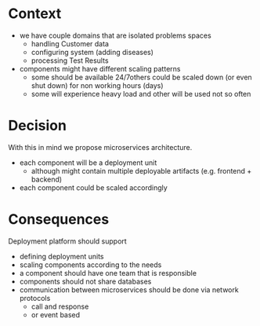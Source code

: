 # Context

- we have couple domains that are isolated problems spaces
	- handling Customer data
	- configuring system (adding diseases)
	- processing Test Results
- components might have different scaling patterns
	- some should be available 24/7others could be scaled down (or even shut down) for non working hours (days)
	- some will experience heavy load and other will be used not so often
     
# Decision

With this in mind we propose microservices architecture.
- each component will be a deployment unit
	- although might contain multiple deployable artifacts (e.g. frontend + backend)
- each component could be scaled accordingly
 
# Consequences

Deployment platform should support
- defining deployment units
- scaling components according to the needs
- a component should have one team that is responsible
- components should not share databases
- communication between microservices should be done via network protocols
	- call and response
	- or event based

